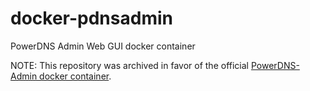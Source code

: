 # docker-pdnsadmin
PowerDNS Admin Web GUI docker container

NOTE: This repository was archived in favor of the official [PowerDNS-Admin docker container](https://hub.docker.com/r/ngoduykhanh/powerdns-admin).
